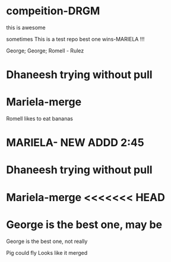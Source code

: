 # compeition-DRGM

this is awesome

sometimes
This is a test repo
best one wins-MARIELA !!!

George;
George;
Romell - Rulez

# Dhaneesh trying without pull

# Mariela-merge

Romell likes to eat bananas

# MARIELA- NEW ADDD 2:45

# Dhaneesh trying without pull

Mariela-merge
<<<<<<< HEAD
=======
George is the best one, may be
=======

George is the best one, not really

Pig could fly
Looks like it merged
